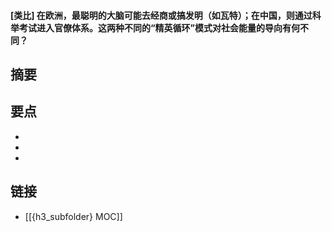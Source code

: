 #### [类比] 在欧洲，最聪明的大脑可能去经商或搞发明（如瓦特）；在中国，则通过科举考试进入官僚体系。这两种不同的“精英循环”模式对社会能量的导向有何不同？


## 摘要


## 要点

- 
- 
- 

## 链接

- [[{h3_subfolder} MOC]]
